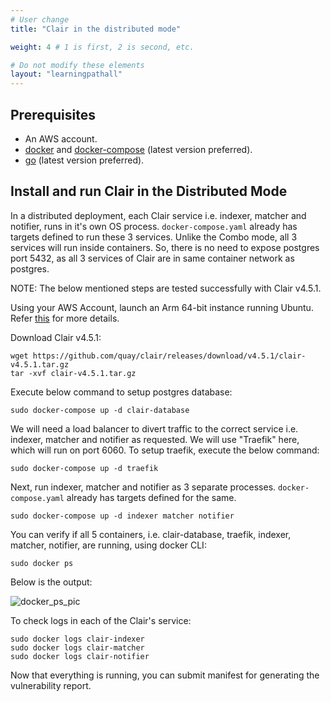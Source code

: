 ```yaml
---
# User change
title: "Clair in the distributed mode"

weight: 4 # 1 is first, 2 is second, etc.

# Do not modify these elements
layout: "learningpathall"
---
```


## Prerequisites

* An AWS account.
* [docker](https://docs.docker.com/engine/install/ubuntu/) and [docker-compose](https://docs.docker.com/compose/install/linux/) (latest version preferred).
* [go](https://go.dev/doc/install) (latest version preferred).

## Install and run Clair in the Distributed Mode

In a distributed deployment, each Clair service i.e. indexer, matcher and notifier, runs in it's own OS process. `docker-compose.yaml` already has targets defined to run these 3 services. Unlike the Combo mode, all 3 services will run inside containers. So, there is no need to expose postgres port 5432, as all 3 services of Clair are in same container network as postgres.

NOTE: The below mentioned steps are tested successfully with Clair v4.5.1.

Using your AWS Account, launch an Arm 64-bit instance running Ubuntu. Refer [this](https://github.com/zachlas/arm-software-developers-ads/blob/main/content/learning-paths/server-and-cloud/aws/gui.md) for more details.

Download Clair v4.5.1:

```console
wget https://github.com/quay/clair/releases/download/v4.5.1/clair-v4.5.1.tar.gz
tar -xvf clair-v4.5.1.tar.gz
```

Execute below command to setup postgres database:

```console
sudo docker-compose up -d clair-database
```

We will need a load balancer to divert traffic to the correct service i.e. indexer, matcher and notifier as requested. We will use "Traefik" here, which will run on port 6060. To setup traefik, execute the below command:

```console
sudo docker-compose up -d traefik
```

Next, run indexer, matcher and notifier as 3 separate processes. `docker-compose.yaml` already has targets defined for the same.

```console
sudo docker-compose up -d indexer matcher notifier
```

You can verify if all 5 containers, i.e. clair-database, traefik, indexer, matcher, notifier, are running, using docker CLI:

```console
sudo docker ps
```

Below is the output:

![docker_ps_pic](https://user-images.githubusercontent.com/87687089/213429864-65d331e0-4542-4624-8b3e-ea9796cb4dd1.PNG)

To check logs in each of the Clair's service:

```console
sudo docker logs clair-indexer
sudo docker logs clair-matcher
sudo docker logs clair-notifier
```

Now that everything is running, you can submit manifest for generating the vulnerability report.
